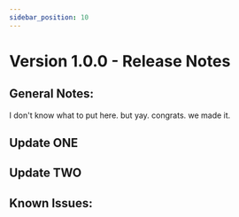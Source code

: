 ```yaml
---
sidebar_position: 10
---
```


# Version 1.0.0 - Release Notes

## General Notes:

I don't know what to put here. but yay. congrats. we made it.

## Update ONE

## Update TWO

## Known Issues:
